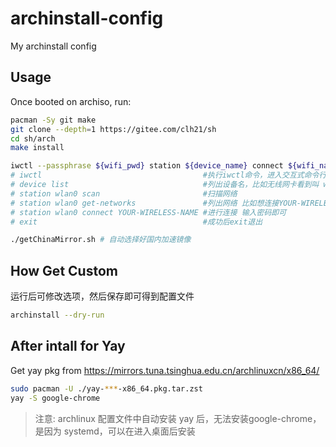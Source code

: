 # archinstall-config
My archinstall config

## Usage

Once booted on archiso, run:

```bash
pacman -Sy git make
git clone --depth=1 https://gitee.com/clh21/sh
cd sh/arch
make install

iwctl --passphrase ${wifi_pwd} station ${device_name} connect ${wifi_name}
# iwctl                                    #执行iwctl命令，进入交互式命令行
# device list                              #列出设备名，比如无线网卡看到叫 wlan0
# station wlan0 scan                       #扫描网络
# station wlan0 get-networks               #列出网络 比如想连接YOUR-WIRELESS-NAME这个无线
# station wlan0 connect YOUR-WIRELESS-NAME #进行连接 输入密码即可
# exit                                     #成功后exit退出

./getChinaMirror.sh # 自动选择好国内加速镜像
```

## How Get Custom

运行后可修改选项，然后保存即可得到配置文件
```bash
archinstall --dry-run
```

## After intall for Yay
Get yay pkg from https://mirrors.tuna.tsinghua.edu.cn/archlinuxcn/x86_64/
```bash
sudo pacman -U ./yay-***-x86_64.pkg.tar.zst
yay -S google-chrome
```
> 注意: archlinux 配置文件中自动安装 yay 后，无法安装google-chrome，是因为 systemd，可以在进入桌面后安装
